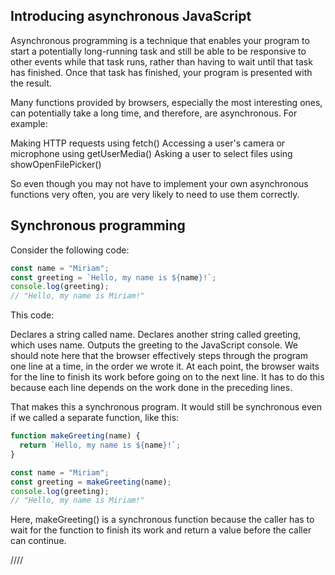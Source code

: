 ## Introducing asynchronous JavaScript

Asynchronous programming is a technique that enables your program to start a potentially long-running task and still be able to be responsive to other events while that task runs, rather than having to wait until that task has finished. Once that task has finished, your program is presented with the result.

Many functions provided by browsers, especially the most interesting ones, can potentially take a long time, and therefore, are asynchronous. For example:

Making HTTP requests using fetch()
Accessing a user's camera or microphone using getUserMedia()
Asking a user to select files using showOpenFilePicker()

So even though you may not have to implement your own asynchronous functions very often, you are very likely to need to use them correctly.

## Synchronous programming

Consider the following code:

```js
const name = "Miriam";
const greeting = `Hello, my name is ${name}!`;
console.log(greeting);
// "Hello, my name is Miriam!"
```

This code:

Declares a string called name.
Declares another string called greeting, which uses name.
Outputs the greeting to the JavaScript console.
We should note here that the browser effectively steps through the program one line at a time, in the order we wrote it. At each point, the browser waits for the line to finish its work before going on to the next line. It has to do this because each line depends on the work done in the preceding lines.

That makes this a synchronous program. It would still be synchronous even if we called a separate function, like this:

```js
function makeGreeting(name) {
  return `Hello, my name is ${name}!`;
}

const name = "Miriam";
const greeting = makeGreeting(name);
console.log(greeting);
// "Hello, my name is Miriam!"
```

Here, makeGreeting() is a synchronous function because the caller has to wait for the function to finish its work and return a value before the caller can continue.

////
